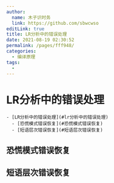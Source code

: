 ```yaml
---
author: 
  name: 木子识时务
  link: https://github.com/sbwcwso
editLink: true
title: LR分析中的错误处理
date: 2021-08-19 02:30:52
permalink: /pages/fff948/
categories: 
  - 编译原理
tags: 
  - 
---
```


# LR分析中的错误处理


```markmap
- [LR分析中的错误处理](#lr分析中的错误处理)
  - [恐慌模式错误恢复](#恐慌模式错误恢复)
  - [短语层次错误恢复](#短语层次错误恢复)
```


## 恐慌模式错误恢复

## 短语层次错误恢复
